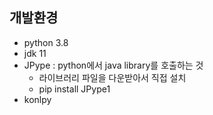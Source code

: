 ## 개발환경
- python 3.8
- jdk 11
- JPype : python에서 java library를 호출하는 것
    - 라이브러리 파일을 다운받아서 직접 설치
    - pip install JPype1
- konlpy